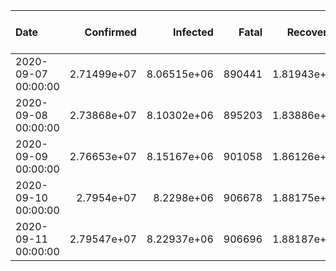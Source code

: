 | Date                |   Confirmed |    Infected |   Fatal |   Recovered |   Fatal per Confirmed |   Recovered per Confirmed |   Fatal per (Fatal or Recovered) |
|:--------------------|------------:|------------:|--------:|------------:|----------------------:|--------------------------:|---------------------------------:|
| 2020-09-07 00:00:00 | 2.71499e+07 | 8.06515e+06 |  890441 | 1.81943e+07 |             0.0163986 |                  0.335071 |                        0.0466573 |
| 2020-09-08 00:00:00 | 2.73868e+07 | 8.10302e+06 |  895203 | 1.83886e+07 |             0.0163437 |                  0.33572  |                        0.0464225 |
| 2020-09-09 00:00:00 | 2.76653e+07 | 8.15167e+06 |  901058 | 1.86126e+07 |             0.016285  |                  0.336388 |                        0.0461758 |
| 2020-09-10 00:00:00 | 2.7954e+07  | 8.2298e+06  |  906678 | 1.88175e+07 |             0.0162173 |                  0.33658  |                        0.0459678 |
| 2020-09-11 00:00:00 | 2.79547e+07 | 8.22937e+06 |  906696 | 1.88187e+07 |             0.0162172 |                  0.336592 |                        0.045966  |